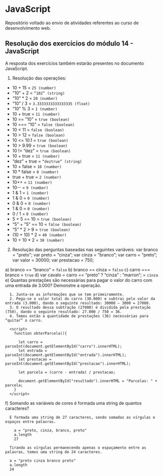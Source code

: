# JavaScript
Repositório voltado ao envio de atividades referentes ao curso de desenvolvimento web.
## Resolução dos exercícios do módulo 14 - JavaScript
A resposta dos exercícios também estarão presentes no documento JavaScript.

1. Resolução das operações:
  * 10 + 15 = ```25 (number)```
  * “10” + 2 = ```“102” (string)```
  * “10” * 2 = ```20 (number)```
  * “10” / 3 = ```3.3333333333333335 (float)```
  * “10” % 3 = ```1 (number)```
  * 10 + true = ```11 (number)```
  * 10 == ”10” = ```true (boolean)```
  * 10 === “10” = ```false (boolean)```
  * 10 < 11 = ```false (boolean)```
  * 10 > 12 = ```false (boolean)```
  * 10 <= 10.1 = ```true (boolean)```
  * 10 > 9.99 = ```true (boolean)```
  * 10 != “dez” = ```true (boolean)```
  * 10 + true = ```11 (number)```
  * “dez” + true = ```“deztrue” (string)```
  * 10 + false = ```10 (number)```
  * 10 * false = ```0 (number)```
  * true + true = ```2 (number)```
  * 10++ = ```11 (number)```
  * 10-- = ```9 (number)```
  * 1 & 1 = ```1 (number)```
  * 1 & 0 = ```0 (number)```
  * 0 & 0 = ```0 (number)```
  * 1 & 0 = ```0 (number)```
  * 0 / 1 = ```0 (number)```
  * 5 + 5 == 10 = ```true (boolean)```
  * “5” + ”5” == 10 = ```false (boolean)```
  * “5” * 2 > 9 = ```true (boolean)```
  * (10 + 10) * 2 = ```40 (number)```
  * 10 + 10 * 2 = ```30 (number)```

2. Resolução das perguntas baseadas nas seguintes variáveis:
  var branco = "preto";
  var preto = “cinza”;
  var cinza = “branco”;
  var carro = “preto”;
  var valor = 30000;
  var prestacao = 750;

a) branco == “branco” = ```falso```
b) branco == cinza = ```falso```
c) carro === branco = ```true```
d) var cavalo = carro == “preto” ? “cinza” : “marron”; = ```cinza```
e) Quantas prestações são necessárias para pagar o valor do carro com uma entrada de 3.000? Demonstre a operação.
  ```
    1. Junta-se as informações que se tem primeiramente.
    2. Pega-se o valor total do carro (30.000) e subtrai pelo valor da entrada (3.000), dando o seguinte resultado: 30000 – 3000 = 27000.
    3. O resultado dessa subtração (27000) é dividida pela prestação (750), dando o seguinte resultado: 27.000 / 750 = 36.
    4. Temos então a quantidade de prestações (36) necessárias para “quitar” o carro.

    <script>
      function obterParcela(){

        let carro = parseInt(document.getElementById("carro").innerHTML);
        let entrada = parseInt(document.getElementById("entrada").innerHTML);
        let prestacao = parseInt(document.getElementById("prestacao").innerHTML);

        let parcela = (carro - entrada) / prestacao;

        document.getElementById("resultado").innerHTML = "Parcelas: " + parcela;
      }
    </script>
  ```
f) Somando as variáveis de cores é formada uma string de quantos caracteres? 
  ```
    É formada uma string de 27 caracteres, sendo somadas as vírgulas e espaços entre palavras.
    
      a = "preto, cinza, branco, preto"
      a.length
      27
  ```
  ```
    Tirando as vírgulas permanecendo apenas o espaçamento entre as palavras, temos uma string de 24 caracteres.

    a = "preto cinza branco preto"
    a.length
    24
  ```
